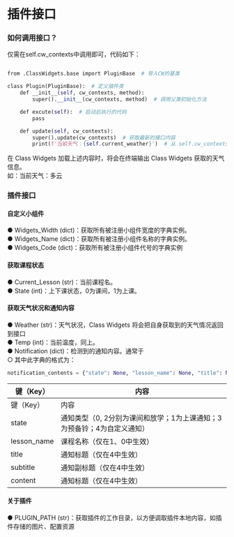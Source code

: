 # 插件接口

### 如何调用接口？  

仅需在self.cw_contexts中调用即可，代码如下：  

```python

from .ClassWidgets.base import PluginBase  # 导入CW的基类  

class Plugin(PluginBase):  # 定义插件类  
    def __init__(self, cw_contexts, method):  
        super().__init__(cw_contexts, method)  # 调用父类初始化方法  

    def excute(self):  # 启动后执行的代码  
        pass  

    def update(self, cw_contexts):  
        super().update(cw_contexts)  # 获取最新的接口内容  
        print(f'当前天气：{self.current_weather}')  # 从 self.cw_contexts 可调用接口  

```

在 Class Widgets 加载上述内容时，将会在终端输出 Class Widgets 获取的天气信息。  
如：当前天气：多云  
### 插件接口  

#### 自定义小组件  

● Widgets_Width (dict)：获取所有被注册小组件宽度的字典实例。  
● Widgets_Name (dict)：获取所有被注册小组件名称的字典实例。  
● Widgets_Code (dict)：获取所有被注册小组件代号的字典实例  
#### 获取课程状态  

● Current_Lesson (str)：当前课程名。  
● State (int)：上下课状态，0为课间，1为上课。  
#### 获取天气状况和通知内容  

● Weather (str)：天气状况，Class Widgets 将会把自身获取到的天气情况返回到接口  
● Temp (int)：当前温度，同上。  
● Notification (dict)：检测到的通知内容。通常于  
○ 其中此字典的格式为：
```python
notification_contents = {"state": None, "lesson_name": None, "title": None, "subtitle": None, "content": None}  
```

| 键（Key） | 内容 |
| --- | --- |
| 键（Key） | 内容 |
| state | 通知类型（0, 2分别为课间和放学；1为上课通知；3为预备铃；4为自定义通知） |
| lesson_name | 课程名称（仅在1、0中生效） |
| title | 通知标题（仅在4中生效） |
| subtitle | 通知副标题（仅在4中生效） |
| content | 通知标题（仅在4中生效） |

#### 关于插件  

● PLUGIN_PATH (str)：获取插件的工作目录，以方便调取插件本地内容，如插件存储的图片、配置资源
